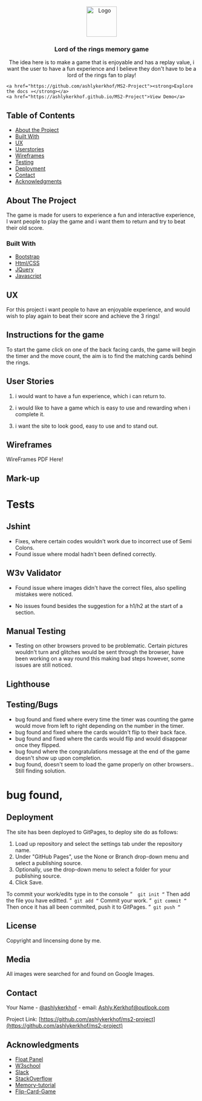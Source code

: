 <!-- PROJECT LOGO -->
<br />
<p align="center">
  <a href="https://github.com/ashlykerkhof/ms2-project">
    <img src="assets/images/logo.png" alt="Logo" width="80" height="80">
  </a>

  <h3 align="center">Lord of the rings memory game</h3>

  <p align="center">
    The idea here is to make a game that is enjoyable and has a replay value, i want the user to have a fun experience and I believe they don't have to be a lord of the rings fan to play!</p>
<p align="center">
    
    <a href="https://github.com/ashlykerkhof/MS2-Project"><strong>Explore the docs »</strong></a>
    <a href="https://ashlykerkhof.github.io/MS2-Project">View Demo</a>




## Table of Contents

* [About the Project](#about-the-project)
 * [Built With](#built-with)
* [UX](#UX)
 * [Userstories](#use-stories)
 * [Wireframes](#WireFrames)
* [Testing](#testing)
* [Deployment](#deployment)
* [Contact](#contact)
* [Acknowledgments](#acknowledgments)




## About The Project

The game is made for users to experience a fun and interactive experience, I want people to play the game and i want them to return and try to beat their old score.



### Built With

* [Bootstrap](Bootstrap)
* [Html/CSS](Html/Css)
* [JQuery](JQuery)
* [Javascript](Javascript)




## UX

For this project i want people to have an enjoyable experience, and would wish to play again to beat their score and achieve the 3 rings!

## Instructions for the game

To start the game click on one of the back facing cards, the game will begin the timer and the move count, the aim is to find the matching cards behind the rings.

## User Stories

1. i would want to have a fun experience, which i can return to.

2. i would like to have a game which is easy to use and rewarding when i complete it.

3. i want the site to look good, easy to use and to stand out.

## Wireframes

WireFrames PDF Here!

## Mark-up




# Tests


## Jshint

* Fixes, where certain codes wouldn't work due to incorrect use of Semi Colons.
* Found issue where modal hadn't been defined correctly.

## W3v Validator

* Found issue where images didn't have the correct files, also spelling mistakes were noticed. 



* No issues found besides the suggestion for a h1/h2 at the start of a section. 

## Manual Testing

* Testing on other browsers proved to be problematic. Certain pictures wouldn't turn and glitches would be sent through the browser, have been working on a way round this making bad steps however, some issues are still noticed.

## Lighthouse



## Testing/Bugs

* bug found and fixed where every time the timer was counting the game would move from left to right depending on the number in the timer.
* bug found and fixed where the cards wouldn't flip to their back face.
* bug found and fixed where the cards would flip and would disappear once they flipped.
* bug found where the congratulations message at the end of the game doesn't show up upon completion.
* bug found, doesn't seem to load the game properly on other browsers.. Still finding solution.
# bug found, 




## Deployment

The site has been deployed to GitPages, to deploy site do as follows:

1. Load up repository and select the settings tab under the repository name.
2. Under "GitHub Pages", use the None or Branch drop-down menu and select a publishing source.
3. Optionally, use the drop-down menu to select a folder for your publishing source.
4. Click Save.

To commit your work/edits type in to the console
“` 
git init
“`
Then add the file you have editted.
“`
git add
“`
Commit your work.
“`
git commit
“`
Then once it has all been commited, push it to GitPages.
“`
git push
“`

## License

Copyright and lincensing done by me. 

## Media

All images were searched for and found on Google Images.


## Contact

Your Name - [@ashlykerkhof](https://twitter.com/Ashlykerkhof) - email: Ashly.Kerkhof@outlook.com

Project Link: [https://github.com/ashlykerkhof/ms2-project](https://github.com/ashlykerkhof/ms2-project)




## Acknowledgments

* [Float Panel](Float-panel)
* [W3school](W3school)
* [Slack](Slack)
* [StackOverflow](Stack-Overflow)
* [Memory-tutorial](https://scotch.io/tutorials/how-to-build-a-memory-matching-game-in-javascript)
* [Flip-Card-Game](https://www.youtube.com/watch?v=Y4lOwOOK7yE)